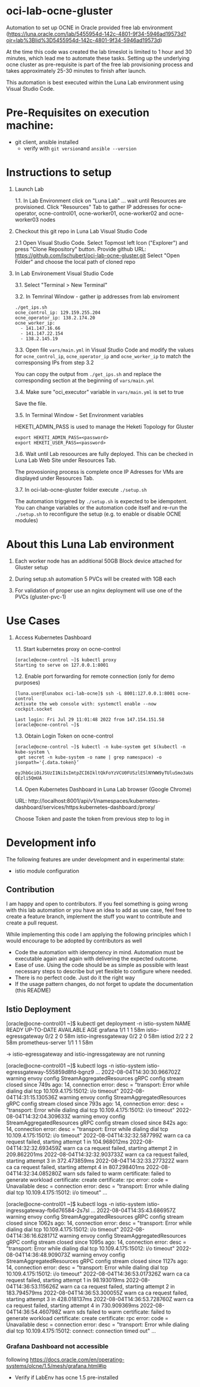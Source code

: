 # oci-lab-ocne-gluster
Automation to set up OCNE in Oracle provided free lab environment (https://luna.oracle.com/lab/5455954d-142c-4801-9f34-5946ad19573d?ojr=lab%3Blid%3D5455954d-142c-4801-9f34-5946ad19573d)

At the time this code was created the lab timeslot is limited to 1 hour and 30 minutes, which lead me to automate these tasks.
Setting up the underlying ocne cluster as pre-requisite is part of the free lab provisioning process and takes approximately 25-30 minutes to finish after launch.

This automation is best executed within the Luna Lab environment using Visual Studio Code.

# Pre-Requisites on execution machine:
- git client, ansible installed
    - verify with ```git version```and ```ansible --version```

# Instructions to setup

1. Launch Lab

    1.1. In Lab Environment click on "Luna Lab" ... wait until Resources are provisioned. Click "Resources" Tab to gather IP addresses for ocne-operator, ocne-control01, ocne-worker01, ocne-worker02 and ocne-worker03 nodes

2. Checkout this git repo in Luna Lab Visual Studio Code

    2.1 Open Visual Studio Code. Select Topmost left Icon ("Explorer") and press "Clone Repository" button.
    Provide github URL: https://github.com/lschubert/oci-lab-ocne-gluster.git
    Select "Open Folder" and choose the local path of cloned repo

3. In Lab Environement Visual Studio Code

    3.1. Select "Terminal > New Terminal"

    3.2.  In Temrinal Window - gather ip addresses from lab enviroment
    ```
    ./get_ips.sh
    ocne_control_ip: 129.159.255.204
    ocne_operator_ip: 138.2.174.20
    ocne_worker_ip: 
      - 141.147.16.66
      - 141.147.22.154
      - 138.2.145.19
    ``` 

    3.3. Open file ```vars/main.yml``` in Visual Studio Code and modify the values for ```ocne_control_ip```, ```ocne_operator_ip``` and ```ocne_worker_ip``` to match the corresponsing IPs from step 3.2

    You can copy the output from ```./get_ips.sh``` and replace the corresponding section at the beginning of ```vars/main.yml```

    3.4. Make sure "oci_executor" variable in ```vars/main.yml``` is set to true 

    Save the file.
    
    3.5. In Terminal Window - Set Environment variables

    HEKETI_ADMIN_PASS is used to manage the Heketi Topology for Gluster
    ```
    export HEKETI_ADMIN_PASS=<password>
    export HEKETI_USER_PASS=<password>
    ```

    3.6. Wait until Lab resoources are fully deployed. This can be checked in Luna Lab Web Site under Resources Tab.

    The provosioning process is complete once IP Adresses for VMs are displayed under Resources Tab.
    
    3.7. In oci-lab-ocne-gluster folder execute ```./setup.sh```

    The automation triggered by ```./setup.sh``` is expected to be idempotent. You can change variables or the automation code itself and re-run the ```./setup.sh``` to reconfigure the setup (e.g. to enable or disable OCNE modules)

# About this Luna Lab environment

1. Each worker node has an additional 50GB Block device attached for Gluster setup

2. During setup.sh automation 5 PVCs will be created with 1GB each

3. For validation of proper use an nginx deployment will use one of the PVCs (gluster-pvc-1)

# Use Cases

1. Access Kubernetes Dashboard

    1.1. Start kubernetes proxy on ocne-control
    
    ```
    [oracle@ocne-control ~]$ kubectl proxy
    Starting to serve on 127.0.0.1:8001
    ```

    1.2. Enable port forwarding for remote connection (only for demo purposes)

    ```
    [luna.user@lunabox oci-lab-ocne]$ ssh -L 8001:127.0.0.1:8001 ocne-control
    Activate the web console with: systemctl enable --now cockpit.socket

    Last login: Fri Jul 29 11:01:48 2022 from 147.154.151.58
    [oracle@ocne-control ~]$
    ```

    1.3. Obtain Login Token on ocne-control

    ```
    [oracle@ocne-control ~]$ kubectl -n kube-system get $(kubectl -n kube-system \
     get secret -n kube-system -o name | grep namespace) -o jsonpath='{.data.token}’

    eyJhbGciOiJSUzI1NiIsImtpZCI6IkltQkFoYzVCU0FUSzlESlNYWW9yTUluSmo3aUs3d1BfbEw3SGFwWXJmb28ifQ.eyJpc3MiOiJrdWJlcm5ldGVzL3NlcnZpY2VhY2NvdW50Iiwia3ViZXJuZ……
    QEzli5QmUA
    ```

    1.4. Open Kubernetes Dashboard in Luna Lab browser (Google Chrome)

    URL: http://localhost:8001/api/v1/namespaces/kubernetes-dashboard/services/https:kubernetes-dashboard:/proxy/
    
    Choose Token and paste the token from previous step to log in

# Development info

The following features are under development and in experimental state:

* istio module configuration

## Contribution 

I am happy and open to contributors. If you feel something is going wrong with this lab automation or you have an idea to add as use case, feel free to create a feature branch, implement the stuff you want to contribute and create a pull request.

While implementing this code I am applying the following principles which I would encourage to be adopted by contributors as well

* Code the automation with idempotency in mind. Automation must be executable again and again with delivering the expected outcome.
* Ease of use. Using the code should be as simple as possible with least necessary steps to describe but yet flexible to configure where needed. 
* There is no perfect code. Just do it the right way
* If the usage pattern changes, do not forget to update the documentation (this README)

## Istio Deployment

[oracle@ocne-control01 ~]$ kubectl get deployment -n istio-system
NAME                   READY   UP-TO-DATE   AVAILABLE   AGE
grafana                1/1     1            1           58m
istio-egressgateway    0/2     2            0           58m
istio-ingressgateway   0/2     2            0           58m
istiod                 2/2     2            2           58m
prometheus-server      1/1     1            1           58m

-> istio-egressgateway and istio-ingressgateway are not running

[oracle@ocne-control01 ~]$ kubectl logs -n istio-system istio-egressgateway-555859d8fd-bgnz9
...
2022-08-04T14:30:30.966702Z     warning envoy config    StreamAggregatedResources gRPC config stream closed since 749s ago: 14, connection error: desc = "transport: Error while dialing dial tcp 10.109.4.175:15012: i/o timeout"
2022-08-04T14:31:15.130536Z     warning envoy config    StreamAggregatedResources gRPC config stream closed since 793s ago: 14, connection error: desc = "transport: Error while dialing dial tcp 10.109.4.175:15012: i/o timeout"
2022-08-04T14:32:04.309633Z     warning envoy config    StreamAggregatedResources gRPC config stream closed since 842s ago: 14, connection error: desc = "transport: Error while dialing dial tcp 10.109.4.175:15012: i/o timeout"
2022-08-04T14:32:32.587799Z     warn    ca      ca request failed, starting attempt 1 in 104.968012ms
2022-08-04T14:32:32.693459Z     warn    ca      ca request failed, starting attempt 2 in 209.862201ms
2022-08-04T14:32:32.903733Z     warn    ca      ca request failed, starting attempt 3 in 372.473859ms
2022-08-04T14:32:33.277322Z     warn    ca      ca request failed, starting attempt 4 in 807.298401ms
2022-08-04T14:32:34.085280Z     warn    sds     failed to warm certificate: failed to generate workload certificate: create certificate: rpc error: code = Unavailable desc = connection error: desc = "transport: Error while dialing dial tcp 10.109.4.175:15012: i/o timeout"
...


[oracle@ocne-control01 ~]$ kubectl logs -n istio-system istio-ingressgateway-fb6d76584-2s7sl
...
2022-08-04T14:35:43.686957Z     warning envoy config    StreamAggregatedResources gRPC config stream closed since 1062s ago: 14, connection error: desc = "transport: Error while dialing dial tcp 10.109.4.175:15012: i/o timeout"
2022-08-04T14:36:16.628171Z     warning envoy config    StreamAggregatedResources gRPC config stream closed since 1095s ago: 14, connection error: desc = "transport: Error while dialing dial tcp 10.109.4.175:15012: i/o timeout"
2022-08-04T14:36:48.909073Z     warning envoy config    StreamAggregatedResources gRPC config stream closed since 1127s ago: 14, connection error: desc = "transport: Error while dialing dial tcp 10.109.4.175:15012: i/o timeout"
2022-08-04T14:36:53.017326Z     warn    ca      ca request failed, starting attempt 1 in 98.193019ms
2022-08-04T14:36:53.115626Z     warn    ca      ca request failed, starting attempt 2 in 183.794579ms
2022-08-04T14:36:53.300055Z     warn    ca      ca request failed, starting attempt 3 in 428.018137ms
2022-08-04T14:36:53.728760Z     warn    ca      ca request failed, starting attempt 4 in 730.909369ms
2022-08-04T14:36:54.460798Z     warn    sds     failed to warm certificate: failed to generate workload certificate: create certificate: rpc error: code = Unavailable desc = connection error: desc = "transport: Error while dialing dial tcp 10.109.4.175:15012: connect: connection timed out"
...

### Grafana Dashboard not accessible

following https://docs.oracle.com/en/operating-systems/olcne/1.5/mesh/grafana.html#ip

- Verify if LabEnv has ocne 1.5 pre-installed